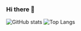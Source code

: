 ### Hi there 👋

![GitHub stats](https://github-readme-stats.vercel.app/api?username=AkariRin&count_private=true&show_icons=true&locale=cn&hide_border=true)
![Top Langs](https://github-readme-stats.vercel.app/api/top-langs/?username=AkariRin&hide=hack&layout=compact&locale=cn&hide_border=true)

